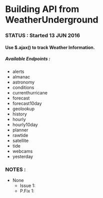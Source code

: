 # Building API from WeatherUnderground

### STATUS : Started 13 JUN 2016

#### Use $.ajax() to track Weather Information.
##### Available Endpoints :
- alerts
- almanac
- astronomy
- conditions
- currenthurricane
- forecast
- forecast10day
- geolookup
- history
- hourly
- hourly10day
- planner
- rawtide
- satellite
- tide
- webcams
- yesterday


### NOTES :

* None
  - Issue 1:
  - P.Fix 1:
